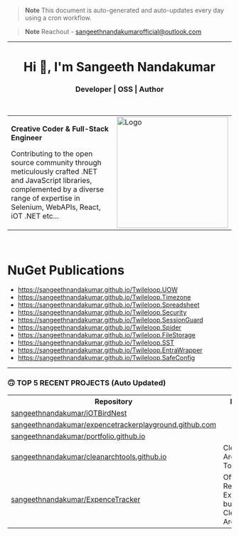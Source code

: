 > **Note**
> This document is auto-generated and auto-updates every day using a cron workflow.

> **Note**
> Reachout - sangeethnandakumarofficial@outlook.com

<hr/>

<h1 align="center">Hi 👋, I'm Sangeeth Nandakumar</h1>
<h3 align="center">Developer | OSS | Author</h3>

<br>

<table>
  <tr>
    <td>
      <p><b>Creative Coder &amp; Full-Stack Engineer</b></p>
      <p>Contributing to the open source community through meticulously crafted .NET and JavaScript libraries, complemented by a diverse range of expertise in Selenium, WebAPIs, React, iOT .NET etc...</p>
    </td>
    <td>
      <a href="https://avatars.githubusercontent.com/u/9011267?v=4">
        <img src="https://cdn.freebiesupply.com/logos/large/2x/open-source-logo-svg-vector.svg" alt="Logo" width="250">
      </a>
    </td>
  </tr>
</table>

<br>

# NuGet Publications
- https://sangeethnandakumar.github.io/Twileloop.UOW
- https://sangeethnandakumar.github.io/Twileloop.Timezone
- https://sangeethnandakumar.github.io/Twileloop.Spreadsheet
- https://sangeethnandakumar.github.io/Twileloop.Security
- https://sangeethnandakumar.github.io/Twileloop.SessionGuard
- https://sangeethnandakumar.github.io/Twileloop.Spider
- https://sangeethnandakumar.github.io/Twileloop.FileStorage
- https://sangeethnandakumar.github.io/Twileloop.SST
- https://sangeethnandakumar.github.io/Twileloop.EntraWrapper
- https://sangeethnandakumar.github.io/Twileloop.SafeConfig

---

### 🙃 TOP 5 RECENT PROJECTS (Auto Updated)

<table>
  <tr>
    <th>Repository</th>
    <th>Description</th>
  </tr>

  <tr>
    <td><a href="https://github.com/sangeethnandakumar/iOTBirdNest">sangeethnandakumar/iOTBirdNest</a></td>
    <td></td>
  </tr>
  <tr>
    <td><a href="https://github.com/sangeethnandakumar/expencetrackerplayground.github.com">sangeethnandakumar/expencetrackerplayground.github.com</a></td>
    <td></td>
  </tr>
  <tr>
    <td><a href="https://github.com/sangeethnandakumar/portfolio.github.io">sangeethnandakumar/portfolio.github.io</a></td>
    <td></td>
  </tr>
  <tr>
    <td><a href="https://github.com/sangeethnandakumar/cleanarchtools.github.io">sangeethnandakumar/cleanarchtools.github.io</a></td>
    <td>Clean Architecture Tools</td>
  </tr>
  <tr>
    <td><a href="https://github.com/sangeethnandakumar/ExpenceTracker">sangeethnandakumar/ExpenceTracker</a></td>
    <td>Official Repository for ExpenceTracker built using Clean Architecture</td>
  </tr>
</table>

